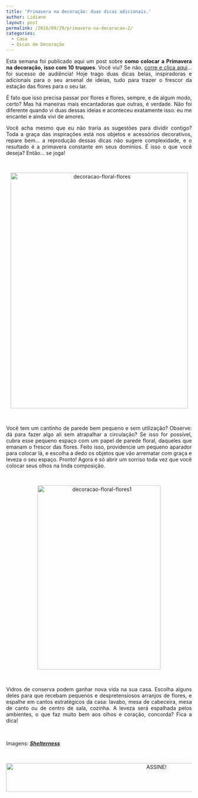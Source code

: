 ```yaml
---
title: 'Primavera na decoração: duas dicas adicionais.'
author: Lidiane
layout: post
permalink: /2016/09/29/primavera-na-decoracao-2/
categories:
  - Casa
  - Dicas de Decoração
---
```

<p style="text-align: justify;">
  Esta semana foi publicado aqui um post sobre <strong>como colocar a Primavera na decoração, isso com 10 truques</strong>. Você viu? Se não, <a href="http://www.trololodemulher.com.br/2016/09/26/primavera-na-decoracao/" target="_blank" rel="noopener noreferrer">corre e clica aqui</a>&#8230; foi sucesso de audiência! Hoje trago duas dicas belas, inspiradoras e adicionais para o seu arsenal de ideias, tudo para trazer o frescor da estação das flores para o seu lar.
</p>

<p style="text-align: justify;">
  É fato que isso precisa passar por flores e flores, sempre, e de algum modo, certo? Mas há maneiras mais encantadoras que outras, é verdade. Não foi diferente quando vi duas dessas ideias e aconteceu exatamente isso: eu me encantei e ainda vivi de amores.
</p>

<p style="text-align: justify;">
  Você acha mesmo que eu não traria as sugestões para dividir contigo? Toda a graça das inspirações está nos objetos e acessórios decorativos, repare bem… a reprodução dessas dicas não sugere complexidade, e o resultado é a primavera constante em seus domínios. É isso o que você deseja? Então… se joga!
</p>

&nbsp;

<p align="center">
  <img class="alignnone size-full wp-image-13017" src="https://www.trololodemulher.com.br/2016/09/DECORAÇÃO-FLORAL-FLORES.jpg" alt="decoracao-floral-flores" width="481" height="640" />
</p>

&nbsp;

<p align="justify">
  Você tem um cantinho de parede bem pequeno e sem utilização? Observe: dá para fazer algo ali sem atrapalhar a circulação? Se isso for possível, cubra esse pequeno espaço com um papel de parede floral, daqueles que emanam o frescor das flores. Feito isso, providencie um pequeno aparador para colocar lá, e escolha a dedo os objetos que vão arrematar com graça e leveza o seu espaço. Pronto! Agora é só abrir um sorriso toda vez que você colocar seus olhos na linda composição.
</p>

&nbsp;

<p align="center">
  <img class="alignnone size-full wp-image-13018" src="https://www.trololodemulher.com.br/2016/09/DECORAÇÃO-FLORAL-FLORES1.jpg" alt="decoracao-floral-flores1" width="334" height="500" />
</p>

&nbsp;

<p align="justify">
  Vidros de conserva podem ganhar nova vida na sua casa. Escolha alguns deles para que recebam pequenos e despretensiosos arranjos de flores, e espalhe em cantos estratégicos da casa: lavabo, mesa de cabeceira, mesa de canto ou de centro de sala, cozinha. A leveza será espalhada pelos ambientes, o que faz muito bem aos olhos e coração, concorda? Fica a dica!
</p>

&nbsp;

Imagens: **_<a href="http://www.shelterness.com/" target="_blank" rel="noopener noreferrer">Shelterness</a>_**

&nbsp;

<p align="center">
  <a href="http://feedburner.google.com/fb/a/mailverify?uri=blogBichaFemea&loc=en_US" target="_blank" rel="noopener noreferrer"><img class="alignnone size-full wp-image-10439" src="https://www.trololodemulher.com.br/2014/09/ASSINE.png" alt="ASSINE!" width="800" height="78" /></a>
</p>